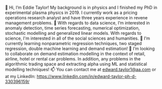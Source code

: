 👋 Hi, I’m Eddie Taylor! My background is in physics and I finished my PhD in experimental plasma physics in 2019. I currently work as a pricing operations research analyst and have three years experience in revene management problems.
👀 With regards to data science, I’m interested in anomaly detection, time series forecasting, numerical optimization, stochastic modelling and generalized linear models. With regards to science, I'm interested in all of the social sciences and humanities. 
🌱 I’m currently learning nonparametric regression techniques, two staged regression, double machine learning and demand estimation!
💞️ I’m looking to collaborate on demand estimation modelling in the context of retail, airline, hotel or rental car problems. In addition, any problems in the algorithmic trading space and extracting alpha using ML and statistical modelling techniques!
📫 You can contact me at edward.taylor1@aa.com or at my LinkedIn: https://www.linkedin.com/in/edward-taylor-ph-d-330396159/
